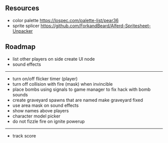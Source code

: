 ## Resources
- color palette
https://lospec.com/palette-list/pear36
- sprite splicer
https://github.com/ForkandBeard/Alferd-Spritesheet-Unpacker

## Roadmap
- list other players on side
    create UI node
- sound effects
------------------------------
- turn on/off flicker timer (player)
- turn off collision with fire (mask) when invincible
- place bombs using signals to game manager to fix hack with bomb sounds
- create graveyard spawns that are named
    make graveyard fixed
- use area mask on sound effects
- show names above players
- character model picker
- do not fizzle fire on ignite powerup
------------------------------
- track score